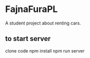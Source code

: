 # FajnaFuraPL
A student project about renting cars.

## to start server
clone code
npm install
npm run server
